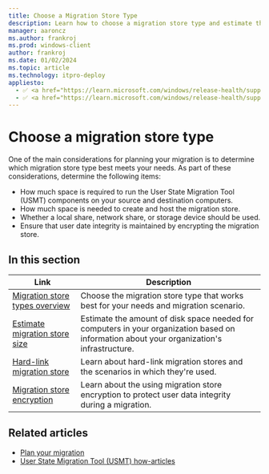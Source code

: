 ```yaml
---
title: Choose a Migration Store Type
description: Learn how to choose a migration store type and estimate the amount of disk space needed for computers in your organization.
manager: aaroncz
ms.author: frankroj
ms.prod: windows-client
author: frankroj
ms.date: 01/02/2024
ms.topic: article
ms.technology: itpro-deploy
appliesto:
  - ✅ <a href="https://learn.microsoft.com/windows/release-health/supported-versions-windows-client" target="_blank">Windows 11</a>
  - ✅ <a href="https://learn.microsoft.com/windows/release-health/supported-versions-windows-client" target="_blank">Windows 10</a>
---
```


# Choose a migration store type

One of the main considerations for planning your migration is to determine which migration store type best meets your needs. As part of these considerations, determine the following items:

- How much space is required to run the User State Migration Tool (USMT) components on your source and destination computers.
- How much space is needed to create and host the migration store.
- Whether a local share, network share, or storage device should be used.
- Ensure that user date integrity is maintained by encrypting the migration store.

## In this section

| Link | Description |
|--- |--- |
|[Migration store types overview](migration-store-types-overview.md)|Choose the migration store type that works best for your needs and migration scenario.|
|[Estimate migration store size](usmt-estimate-migration-store-size.md)|Estimate the amount of disk space needed for computers in your organization based on information about your organization's infrastructure.|
|[Hard-link migration store](usmt-hard-link-migration-store.md)|Learn about hard-link migration stores and the scenarios in which they're used.|
|[Migration store encryption](usmt-migration-store-encryption.md)|Learn about the using migration store encryption to protect user data integrity during a migration.|

## Related articles

- [Plan your migration](usmt-plan-your-migration.md)
- [User State Migration Tool (USMT) how-articles](usmt-how-to.md)
